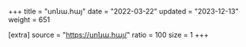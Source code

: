 +++
title = "սոնա.հայ"
date = "2022-03-22"
updated = "2023-12-13"
weight = 651

[extra]
source = "https://սոնա.հայ/"
ratio = 100
size = 1
+++
